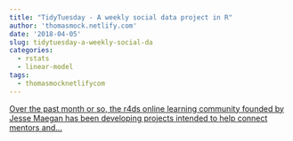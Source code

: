 ```yaml
---
title: "TidyTuesday - A weekly social data project in R"
author: 'thomasmock.netlify.com'
date: '2018-04-05'
slug: tidytuesday-a-weekly-social-da
categories:
  - rstats
  - linear-model
tags:
  - thomasmocknetlifycom
---
```


[Over the past month or so, the r4ds online learning community founded by Jesse Maegan has been developing projects intended to help connect mentors and...<click to read more>](https://thomasmock.netlify.com/post/tidytuesday-a-weekly-social-data-project-in-r/)

